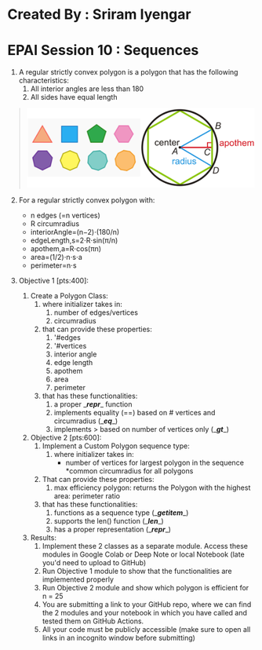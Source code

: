 # Created By : Sriram Iyengar
# EPAI Session 10 : Sequences

1. A regular strictly convex polygon is a polygon that has the following characteristics:
    1. All interior angles are less than 180
    2. All sides have equal length

> ![My Image](https://github.com/rsriramiyengar/EPAi3-session10-rsriramiyengar/blob/master/images/Image01.png)

2. For a regular strictly convex polygon with:
    * n edges (=n vertices)
    * R circumradius
    * interiorAngle=(n−2)⋅(180/n) 
    * edgeLength,s=2⋅R⋅sin(π/n)
    * apothem,a=R⋅cos(πn)
    * area=(1/2)⋅n⋅s⋅a
    * perimeter=n⋅s

3.  Objective 1 [pts:400]:
    1. Create a Polygon Class:
        1. where initializer takes in:
            1. number of edges/vertices
            2. circumradius
        2. that can provide these properties:
            1. '#edges
            2. '#vertices
            3. interior angle
            4. edge length
            5. apothem
            6. area
            7. perimeter
        3. that has these functionalities:
            1.  a proper \____repr____ function
            2.  implements equality (==) based on # vertices and circumradius (\____eq____)
            3.  implements > based on number of vertices only (\____gt____)
    2. Objective 2 [pts:600]:
        1. Implement a Custom Polygon sequence type:<br/>
            1. where initializer takes in:
                * number of vertices for largest polygon in the sequence
                *common circumradius for all polygons 
        2. That can provide these properties:
            1. max efficiency polygon: returns the Polygon with the highest area: perimeter ratio
        3. that has these functionalities:
            1. functions as a sequence type (\____getitem____)
            2.  supports the len() function (\____len____)
            3. has a proper representation (\____repr____)
    2. Results:
        1. Implement these 2 classes as a separate module. Access these modules in Google Colab or Deep Note or local Notebook (late you'd need to upload to GitHub)
        2. Run Objective 1 module to show that the functionalities are implemented properly
        3. Run Objective 2 module and show which polygon is efficient for n = 25
        4. You are submitting a link to your GitHub repo, where we can find the 2 modules and your notebook in which you have called and tested them on GitHub Actions.
        5. All your code must be publicly accessible (make sure to open all links in an incognito window before submitting)